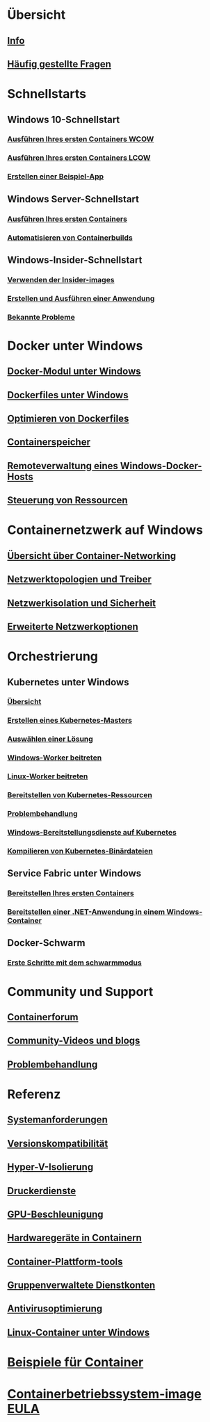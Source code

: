 # Übersicht
## [Info](about/index.md)
## [Häufig gestellte Fragen](about/faq.md)

# Schnellstarts
## Windows 10-Schnellstart
### [Ausführen Ihres ersten Containers WCOW](quick-start/quick-start-windows-10.md)
### [Ausführen Ihres ersten Containers LCOW](quick-start/quick-start-windows-10-linux.md)
### [Erstellen einer Beispiel-App](quick-start/building-sample-app.md)
## Windows Server-Schnellstart
### [Ausführen Ihres ersten Containers](quick-start/quick-start-windows-server.md)
### [Automatisieren von Containerbuilds](quick-start/quick-start-images.md)
## Windows-Insider-Schnellstart
### [Verwenden der Insider-images](quick-start/Using-Insider-Container-Images.md)
### [Erstellen und Ausführen einer Anwendung](quick-start/Nano-RS3-.NET-Core-and-PS.md)
### [Bekannte Probleme](quick-start/Insider-Known-Issues.md)

# Docker unter Windows
## [Docker-Modul unter Windows](manage-docker/configure-docker-daemon.md)
## [Dockerfiles unter Windows](manage-docker/manage-windows-dockerfile.md)
## [Optimieren von Dockerfiles](manage-docker/optimize-windows-dockerfile.md)
## [Containerspeicher](manage-containers/container-storage.md)
## [Remoteverwaltung eines Windows-Docker-Hosts](management/manage_remotehost.md)
## [Steuerung von Ressourcen](manage-containers/resource-controls.md)

# Containernetzwerk auf Windows
## [Übersicht über Container-Networking](container-networking/architecture.md)
## [Netzwerktopologien und Treiber](container-networking/network-drivers-topologies.md)
## [Netzwerkisolation und Sicherheit](container-networking/network-isolation-security.md)
## [Erweiterte Netzwerkoptionen](container-networking/advanced.md)

# Orchestrierung
## Kubernetes unter Windows 
### [Übersicht](kubernetes/getting-started-kubernetes-windows.md)
### [Erstellen eines Kubernetes-Masters](kubernetes/creating-a-linux-master.md)
### [Auswählen einer Lösung](kubernetes/network-topologies.md)
### [Windows-Worker beitreten](kubernetes/joining-windows-workers.md)
### [Linux-Worker beitreten](kubernetes/joining-linux-workers.md)
### [Bereitstellen von Kubernetes-Ressourcen](kubernetes/deploying-resources.md)
### [Problembehandlung](kubernetes/common-problems.md)
### [Windows-Bereitstellungsdienste auf Kubernetes](kubernetes/kube-windows-services.md)
### [Kompilieren von Kubernetes-Binärdateien](kubernetes/compiling-kubernetes-binaries.md)
## Service Fabric unter Windows
### [Bereitstellen Ihres ersten Containers](/azure/service-fabric/service-fabric-quickstart-containers)
### [Bereitstellen einer .NET-Anwendung in einem Windows-Container](/azure/service-fabric/service-fabric-host-app-in-a-container) 
## Docker-Schwarm
### [Erste Schritte mit dem schwarmmodus](manage-containers/swarm-mode.md)

# Community und Support
## [Containerforum](https://social.msdn.microsoft.com/Forums/en-US/home?forum=windowscontainers)
## [Community-Videos und blogs](communitylinks.md)
## [Problembehandlung](troubleshooting.md)

# Referenz
## [Systemanforderungen](deploy-containers/system-requirements.md)
## [Versionskompatibilität](deploy-containers/version-compatibility.md)
## [Hyper-V-Isolierung](manage-containers/hyperv-container.md)
## [Druckerdienste](deploy-containers/print-spooler.md)
## [GPU-Beschleunigung](deploy-containers/gpu-acceleration.md)
## [Hardwaregeräte in Containern](deploy-containers/hardware-devices-in-containers.md)
## [Container-Plattform-tools](deploy-containers/containerd.md)
## [Gruppenverwaltete Dienstkonten](manage-containers/manage-serviceaccounts.md)
## [Antivirusoptimierung](https://msdn.microsoft.com/en-us/windows/hardware/drivers/ifs/anti-virus-optimization-for-windows-containers)
## [Linux-Container unter Windows](deploy-containers/linux-containers.md)

# [Beispiele für Container](samples.md)

# [Containerbetriebssystem-image EULA](Images_EULA.md)
